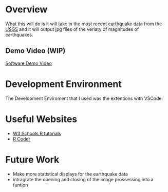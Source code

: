 # Overview

What this will do is it will take in the most recent earthquake data from the [USGS](https://earthquake.usgs.gov/earthquakes/feed/v1.0/csv.php) and it will output jpg files of the veriaty of magnitudes of earthquakes. 

## Demo Video (WIP)

[Software Demo Video](http://youtube.link.goes.here)

# Development Environment

The Development Enviroment that I used was the extentions with VSCode.

# Useful Websites

- [W3 Schools R tutorials](tps://www.w3schools.com/r)
- [R Coder](https://r-coder.com/)

# Future Work

- Make more statistical displays for the earthquake data
- intragrate the opening and closing of the image prossessing into a funtion
